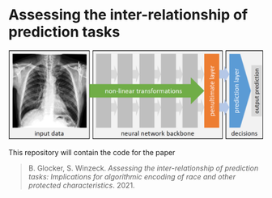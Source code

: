 # Assessing the inter-relationship of prediction tasks

![Components of a deep neural networks](assets/network.png "Components of a deep neural networks")

This repository will contain the code for the paper
> B. Glocker, S. Winzeck. _Assessing the inter-relationship of prediction tasks: Implications for algorithmic encoding of race and other protected characteristics_. 2021.
